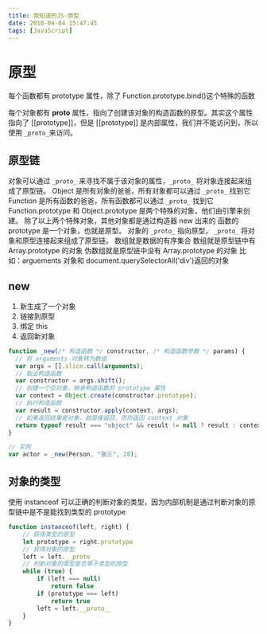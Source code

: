 ```yaml
---
title: 我知道的JS-原型
date: 2018-04-04 15:47:45
tags: [JavaScript]
---
```


# 原型

每个函数都有 prototype 属性，除了 Function.prototype.bind()这个特殊的函数

每个对象都有 **proto** 属性，指向了创建该对象的构造函数的原型。其实这个属性指向了 [[prototype]]，但是 [[prototype]] 是内部属性，我们并不能访问到，所以使用 `_proto_`来访问。

<!-- more -->

## 原型链

对象可以通过 `_proto_` 来寻找不属于该对象的属性，`_proto_` 将对象连接起来组成了原型链。
Object 是所有对象的爸爸，所有对象都可以通过 `_proto_` 找到它
Function 是所有函数的爸爸，所有函数都可以通过 `_proto_` 找到它
Function.prototype 和 Object.prototype 是两个特殊的对象，他们由引擎来创建。
除了以上两个特殊对象，其他对象都是通过构造器 new 出来的
函数的 prototype 是一个对象，也就是原型。
对象的 `_proto_` 指向原型， `_proto_` 将对象和原型连接起来组成了原型链。
数组就是数据的有序集合
数组就是原型链中有 Array.prototype 的对象
伪数组就是原型链中没有 Array.prototype 的对象
比如：arguements 对象和 document.querySelectorAll('div')返回的对象

## new

1. 新生成了一个对象
2. 链接到原型
3. 绑定 this
4. 返回新对象

```javascript
function _new(/* 构造函数 */ constructor, /* 构造函数参数 */ params) {
  // 将 arguments 对象转为数组
  var args = [].slice.call(arguments);
  // 取出构造函数
  var constructor = args.shift();
  // 创建一个空对象，继承构造函数的 prototype 属性
  var context = Object.create(constructor.prototype);
  // 执行构造函数
  var result = constructor.apply(context, args);
  // 如果返回结果是对象，就直接返回，否则返回 context 对象
  return typeof result === "object" && result != null ? result : context;
}

// 实例
var actor = _new(Person, "张三", 28);
```

## 对象的类型

使用 instanceof 可以正确的判断对象的类型，因为内部机制是通过判断对象的原型链中是不是能找到类型的 prototype

```javascript
function instanceof(left, right) {
    // 获得类型的原型
    let prototype = right.prototype
    // 获得对象的原型
    left = left.__proto__
    // 判断对象的类型是否等于类型的原型
    while (true) {
        if (left === null)
            return false
        if (prototype === left)
            return true
        left = left.__proto__
    }
}
```
